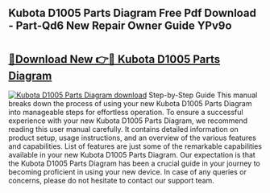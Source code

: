 ## Kubota D1005 Parts Diagram Free Pdf Download - Part-Qd6 New Repair Owner Guide YPv9o

# <h2><a href="http://dfoqflt.blite.top/?on=Kubota+D1005+Parts+Diagram">🔗Download New 👉🔴 Kubota D1005 Parts Diagram</a></h2>

[![Kubota D1005 Parts Diagram download](https://i.imgur.com/lujVjoI.png)](http://dfoqflt.blite.top/?on=Kubota+D1005+Parts+Diagram)
Step-by-Step Guide This manual breaks down the process of using your new Kubota D1005 Parts Diagram into manageable steps for effortless operation. To ensure a successful experience with your new Kubota D1005 Parts Diagram, we recommend reading this user manual carefully. It contains detailed information on product setup, usage instructions, and an overview of the various features and capabilities. List of features are just some of the remarkable capabilities available in your new Kubota D1005 Parts Diagram. Our expectation is that the Kubota D1005 Parts Diagram has been a crucial guide in your journey to becoming proficient in using your new device. In case of any queries or concerns, please do not hesitate to contact our support team.
